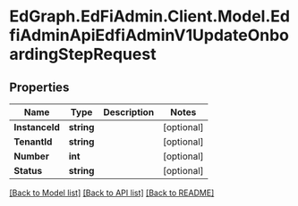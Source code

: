 # EdGraph.EdFiAdmin.Client.Model.EdfiAdminApiEdfiAdminV1UpdateOnboardingStepRequest

## Properties

Name | Type | Description | Notes
------------ | ------------- | ------------- | -------------
**InstanceId** | **string** |  | [optional] 
**TenantId** | **string** |  | [optional] 
**Number** | **int** |  | [optional] 
**Status** | **string** |  | [optional] 

[[Back to Model list]](../README.md#documentation-for-models) [[Back to API list]](../README.md#documentation-for-api-endpoints) [[Back to README]](../README.md)

